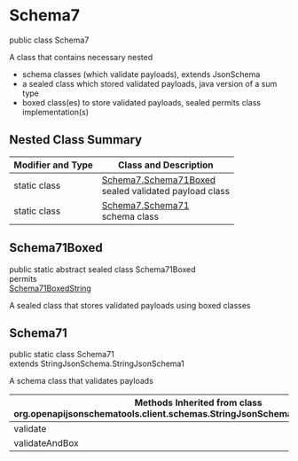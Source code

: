 # Schema7
public class Schema7

A class that contains necessary nested
- schema classes (which validate payloads), extends JsonSchema
- a sealed class which stored validated payloads, java version of a sum type
- boxed class(es) to store validated payloads, sealed permits class implementation(s)

## Nested Class Summary
| Modifier and Type | Class and Description |
| ----------------- | ---------------------- |
| static class | [Schema7.Schema71Boxed](#schema71boxed)<br> sealed validated payload class |
| static class | [Schema7.Schema71](#schema71)<br> schema class |

## Schema71Boxed
public static abstract sealed class Schema71Boxed<br>
permits<br>
[Schema71BoxedString](#schema71boxedstring)

A sealed class that stores validated payloads using boxed classes

## Schema71
public static class Schema71<br>
extends StringJsonSchema.StringJsonSchema1

A schema class that validates payloads

| Methods Inherited from class org.openapijsonschematools.client.schemas.StringJsonSchema.StringJsonSchema1 |
| ------------------------------------------------------------------ |
| validate                                                           |
| validateAndBox                                                     |
